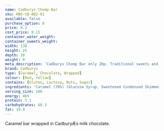 ```yaml
---
name: Cadburys Chomp Bar
sku: HBG-CB-002-01
available: false
purchase_option: 0
price: 0.2
cost_price: 0.15
container_water_weight: 
container_sweets_weight: 
width: 130
height: 25
depth: 10
weight: 0
meta_description: 'Cadburys Chomp Bar only 20p. Traditional sweets and more at Humbugs Confectionery Store. Specialists in satisfying your sweet tooth!'
brand: Cadburys
type: [Caramel, Chocolate, Wrapped]
colour: [Red, Yellow]
contains: [Gluten, Lactose, Nuts, Sugar]
ingredients: 'Caramel (70%) (Glucose Syrup, Sweetened Condensed Skimmed Milk, Vegetable Oil, Glucose-Fructose Syrup, Sugar, Flavourings, Salt, Emulsifier (E471)), Milk Chocolate (Sugar, Dried Whole Milk, Cocoa Butter, Cocoa Mass, Dried Whey, Vegetable Fat, Emulsifier (E442), Flavourings).'
serving_size: 100
energy: 465
protein: 3.1
carbohydrates: 68.3
fat: 19.9
---
```

Caramel bar wrapped in CadburyÆs milk chocolate.